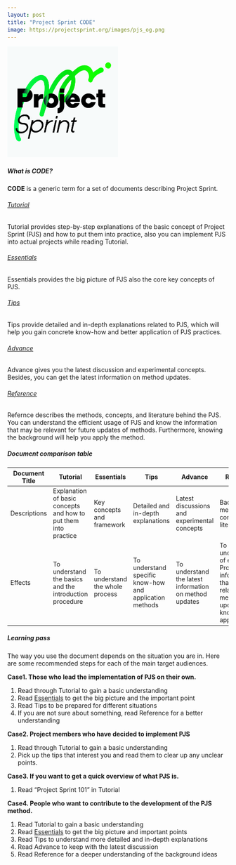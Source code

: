 ```yaml
---
layout: post
title: "Project Sprint CODE"
image: https://projectsprint.org/images/pjs_og.png
---
```


<img alt="Project Sprint" src="../images/pjs_logo.png" width="50%" />

##### What is CODE?

**CODE** is a generic term for a set of documents describing Project Sprint.

###### [Tutorial](../en/code/tutorial/index.md)
Tutorial provides step-by-step explanations of the basic concept of Project Sprint (PJS) and how to put them into practice, also you can implement PJS into actual projects while reading Tutorial.

###### [Essentials](./essentials.md)
Essentials provides the big picture of PJS also the core key concepts of PJS.

###### [Tips](../en/code/tips/index.md)
Tips provide detailed and in-depth explanations related to PJS, which will help you gain concrete know-how and better application of PJS practices.

###### [Advance](../en/code/advance.md)
Advance gives you the latest discussion and experimental concepts. Besides, you can get the latest information on method updates.

###### [Reference](../en/code/reference.md)
Refernce describes the methods, concepts, and literature behind the PJS. You can understand the efficient usage of PJS and know the information that may be relevant for future updates of methods. Furthermore, knowing the background will help you apply the method.

##### Document comparison table

Document Title  | Tutorial  | Essentials  | Tips  | Advance  |  Reference
--|---|---|---|---|--
Descriptions  | Explanation of basic concepts and how to put them into practice  |Key concepts and framework  | Detailed and in-depth explanations  | Latest discussions and experimental concepts | Background methods, concepts, and literature
Effects  | To understand the basics and the introduction procedure  | To understand the whole process  | To understand specific know-how and application methods  | To understand the latest information on method updates  |  To understanding of efficient Project Sprint, information that may be related to method updates, and knowledge for application

##### Learning pass

The way you use the document depends on the situation you are in. Here are some recommended steps for each of the main target audiences.

**Case1. Those who lead the implementation of PJS on their own.**
1. Read through Tutorial to gain a basic understanding
2. Read [Essentials](./code/essentials.md) to get the big picture and the important point
3. Read Tips to be prepared for different situations
4. If you are not sure about something, read Reference for a better understanding

**Case2. Project members who have decided to implement PJS**
1. Read through Tutorial to gain a basic understanding
2. Pick up the tips that interest you and read them to clear up any unclear points.

**Case3.  If you want to get a quick overview of what  PJS is.**
1. Read “Project Sprint 101” in Tutorial

**Case4. People who want to contribute to the development of the PJS method.**
1. Read Tutorial to gain a basic understanding
2. Read [Essentials](./code/essentials.md) to get the big picture and important points
3. Read Tips to understand more detailed and in-depth explanations
4. Read Advance to keep with the latest discussion
5. Read Reference for a deeper understanding of the background ideas
